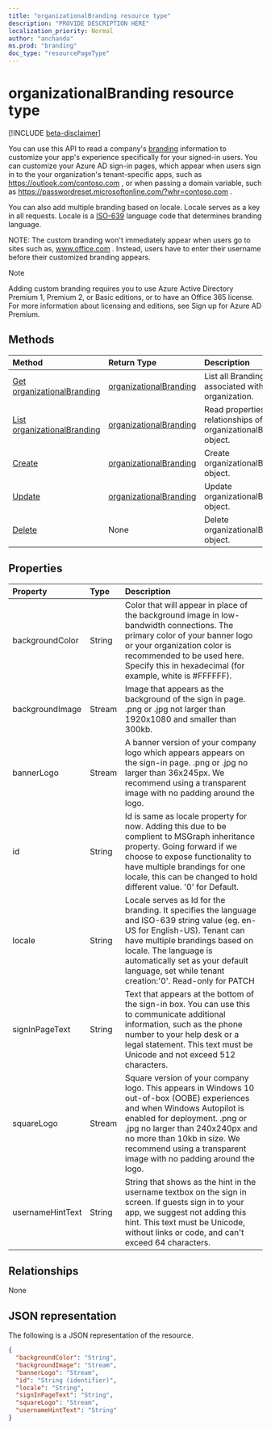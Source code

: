```yaml
---
title: "organizationalBranding resource type"
description: "PROVIDE DESCRIPTION HERE"
localization_priority: Normal
author: "anchanda"
ms.prod: "branding"
doc_type: "resourcePageType"
---
```


# organizationalBranding resource type

[!INCLUDE [beta-disclaimer](../../includes/beta-disclaimer.md)]

You can use this API to read a company's [branding](https://docs.microsoft.com/en-us/azure/active-directory/fundamentals/customize-branding) information to customize your app's experience specifically for your signed-in users. You can customize your Azure AD sign-in pages, which appear when users sign in to the your organization's tenant-specific apps, such as https://outlook.com/contoso.com , or when passing a domain variable, such as https://passwordreset.microsoftonline.com/?whr=contoso.com .

You can also add multiple branding based on locale. Locale serves as a key in all requests. Locale is a [ISO-639](https://www.iso.org/standard/4767.html) language code that determines branding language.

NOTE: The custom branding won't immediately appear when users go to sites such as, www.office.com . Instead, users have to enter their username before their customized branding appears.

> [!NOTE]
> Adding custom branding requires you to use Azure Active Directory Premium 1, Premium 2, or Basic editions, or to have an Office 365 license. For more information about licensing and editions, see Sign up for Azure AD Premium.

## Methods

| Method       | Return Type | Description |
|:-------------|:------------|:------------|
| [Get organizationalBranding](../api/organization-get-branding.md) | [organizationalBranding](organizationalbranding.md) | List all Brandings associated with organization. |
| [List organizationalBranding](../api/organization-list-brandings.md) | [organizationalBranding](organizationalbranding.md) | Read properties and relationships of organizationalBranding object. |
| [Create](../api/organization-create-brandings.md ) | [organizationalBranding](organizationalbranding.md) | Create organizationalBranding object. |
| [Update](../api/organizationalbranding-update.md) | [organizationalBranding](organizationalbranding.md) | Update organizationalBranding object. |
| [Delete](../api/organizationalbranding-delete.md) | None | Delete organizationalBranding object. |

## Properties

| Property     | Type        | Description |
|:-------------|:------------|:------------|
|backgroundColor|String|Color that will appear in place of the background image in low-bandwidth connections. The primary color of your banner logo or your organization color is recommended to be used here. Specify this in hexadecimal (for example, white is #FFFFFF).|
|backgroundImage|Stream|Image that appears as the background of the sign in page. .png or .jpg not larger than 1920x1080 and smaller than 300kb.|
|bannerLogo|Stream|A banner version of your company logo which appears appears on the sign-in page. .png or .jpg no larger than 36x245px. We recommend using a transparent image with no padding around the logo.|
|id|String| Id is same as locale property for now. Adding this due to be complient to MSGraph inheritance property. Going forward if we choose to expose functionality to have multiple brandings for one locale, this can be changed to hold different value. '0' for Default.|
|locale|String|Locale serves as Id for the branding. It specifies the language and ISO-639 string value (eg. en-US for English-US). Tenant can have multiple brandings based on locale. The language is automatically set as your default language, set while tenant creation:'0'. Read-only for PATCH|
|signInPageText|String|Text that appears at the bottom of the sign-in box. You can use this to communicate additional information, such as the phone number to your help desk or a legal statement. This text must be Unicode and not exceed 512 characters.|
|squareLogo|Stream|Square version of your company logo. This appears in Windows 10 out-of-box (OOBE) experiences and when Windows Autopilot is enabled for deployment. .png or .jpg no larger than 240x240px and no more than 10kb in size. We recommend using a transparent image with no padding around the logo.|
|usernameHintText|String|	String that shows as the hint in the username textbox on the sign in screen. If guests sign in to your app, we suggest not adding this hint. This text must be Unicode, without links or code, and can't exceed 64 characters.|

## Relationships

None

## JSON representation

The following is a JSON representation of the resource.

<!-- {
  "blockType": "resource",
  "optionalProperties": [

  ],
  "@odata.type": "microsoft.graph.organizationalBranding",
  "baseType": "",
  "keyProperty": "id"
}-->

```json
{
  "backgroundColor": "String",
  "backgroundImage": "Stream",
  "bannerLogo": "Stream",
  "id": "String (identifier)",
  "locale": "String",
  "signInPageText": "String",
  "squareLogo": "Stream",
  "usernameHintText": "String"
}
```

<!-- uuid: 16cd6b66-4b1a-43a1-adaf-3a886856ed98
2019-02-04 14:57:30 UTC -->
<!-- {
  "type": "#page.annotation",
  "description": "organizationalBranding resource",
  "keywords": "",
  "section": "documentation",
  "tocPath": ""
}-->
